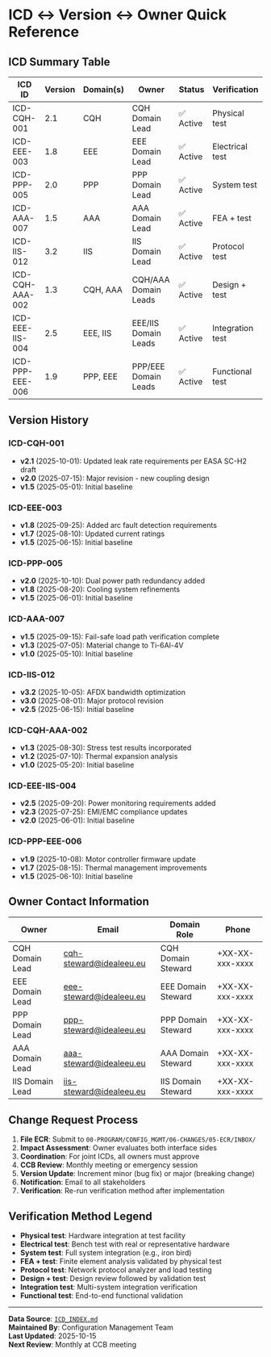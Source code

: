<!-- UTCS: utcs://AMPEL360-AIR-T/BWB-H2-Hy-E/Q100_STD01 -->

# ICD ↔ Version ↔ Owner Quick Reference

## ICD Summary Table

| ICD ID | Version | Domain(s) | Owner | Status | Verification |
|--------|---------|-----------|-------|--------|-------------|
| ICD-CQH-001 | 2.1 | CQH | CQH Domain Lead | ✅ Active | Physical test |
| ICD-EEE-003 | 1.8 | EEE | EEE Domain Lead | ✅ Active | Electrical test |
| ICD-PPP-005 | 2.0 | PPP | PPP Domain Lead | ✅ Active | System test |
| ICD-AAA-007 | 1.5 | AAA | AAA Domain Lead | ✅ Active | FEA + test |
| ICD-IIS-012 | 3.2 | IIS | IIS Domain Lead | ✅ Active | Protocol test |
| ICD-CQH-AAA-002 | 1.3 | CQH, AAA | CQH/AAA Domain Leads | ✅ Active | Design + test |
| ICD-EEE-IIS-004 | 2.5 | EEE, IIS | EEE/IIS Domain Leads | ✅ Active | Integration test |
| ICD-PPP-EEE-006 | 1.9 | PPP, EEE | PPP/EEE Domain Leads | ✅ Active | Functional test |

## Version History

### ICD-CQH-001
- **v2.1** (2025-10-01): Updated leak rate requirements per EASA SC-H2 draft
- **v2.0** (2025-07-15): Major revision - new coupling design
- **v1.5** (2025-05-01): Initial baseline

### ICD-EEE-003
- **v1.8** (2025-09-25): Added arc fault detection requirements
- **v1.7** (2025-08-10): Updated current ratings
- **v1.5** (2025-06-15): Initial baseline

### ICD-PPP-005
- **v2.0** (2025-10-10): Dual power path redundancy added
- **v1.8** (2025-08-20): Cooling system refinements
- **v1.5** (2025-06-01): Initial baseline

### ICD-AAA-007
- **v1.5** (2025-09-15): Fail-safe load path verification complete
- **v1.3** (2025-07-05): Material change to Ti-6Al-4V
- **v1.0** (2025-05-10): Initial baseline

### ICD-IIS-012
- **v3.2** (2025-10-05): AFDX bandwidth optimization
- **v3.0** (2025-08-01): Major protocol revision
- **v2.5** (2025-06-15): Initial baseline

### ICD-CQH-AAA-002
- **v1.3** (2025-08-30): Stress test results incorporated
- **v1.2** (2025-07-10): Thermal expansion analysis
- **v1.0** (2025-05-20): Initial baseline

### ICD-EEE-IIS-004
- **v2.5** (2025-09-20): Power monitoring requirements added
- **v2.3** (2025-07-25): EMI/EMC compliance updates
- **v2.0** (2025-06-01): Initial baseline

### ICD-PPP-EEE-006
- **v1.9** (2025-10-08): Motor controller firmware update
- **v1.7** (2025-08-15): Thermal management improvements
- **v1.5** (2025-06-10): Initial baseline

## Owner Contact Information

| Owner | Email | Domain Role | Phone |
|-------|-------|------------|-------|
| CQH Domain Lead | cqh-steward@idealeeu.eu | CQH Domain Steward | +XX-XX-xxx-xxxx |
| EEE Domain Lead | eee-steward@idealeeu.eu | EEE Domain Steward | +XX-XX-xxx-xxxx |
| PPP Domain Lead | ppp-steward@idealeeu.eu | PPP Domain Steward | +XX-XX-xxx-xxxx |
| AAA Domain Lead | aaa-steward@idealeeu.eu | AAA Domain Steward | +XX-XX-xxx-xxxx |
| IIS Domain Lead | iis-steward@idealeeu.eu | IIS Domain Steward | +XX-XX-xxx-xxxx |

## Change Request Process

1. **File ECR**: Submit to `00-PROGRAM/CONFIG_MGMT/06-CHANGES/05-ECR/INBOX/`
2. **Impact Assessment**: Owner evaluates both interface sides
3. **Coordination**: For joint ICDs, all owners must approve
4. **CCB Review**: Monthly meeting or emergency session
5. **Version Update**: Increment minor (bug fix) or major (breaking change)
6. **Notification**: Email to all stakeholders
7. **Verification**: Re-run verification method after implementation

## Verification Method Legend

- **Physical test**: Hardware integration at test facility
- **Electrical test**: Bench test with real or representative hardware
- **System test**: Full system integration (e.g., iron bird)
- **FEA + test**: Finite element analysis validated by physical test
- **Protocol test**: Network protocol analyzer and load testing
- **Design + test**: Design review followed by validation test
- **Integration test**: Multi-system integration verification
- **Functional test**: End-to-end functional validation

---

**Data Source**: [`ICD_INDEX.md`](./ICD_INDEX.md)  
**Maintained By**: Configuration Management Team  
**Last Updated**: 2025-10-15  
**Next Review**: Monthly at CCB meeting
